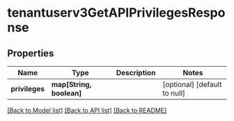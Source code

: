 # tenantuserv3GetAPIPrivilegesResponse

## Properties
Name | Type | Description | Notes
------------ | ------------- | ------------- | -------------
**privileges** | **map[String, boolean]** |  | [optional] [default to null]

[[Back to Model list]](../README.md#documentation-for-models) [[Back to API list]](../README.md#documentation-for-api-endpoints) [[Back to README]](../README.md)


